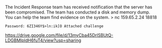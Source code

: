 The Incident Response team has received notification that the server has been compromised. The team has conducted a disk and memory dump. You can help the team find evidence on the system. > nc 159.65.2.24 18818

    Password: 6ZI346Y$>ln:ik[O Attached challenge


https://drive.google.com/file/d/13myCba45DrlSBUtQ-LDGBMIpldH6fuT4/view?usp=sharing
